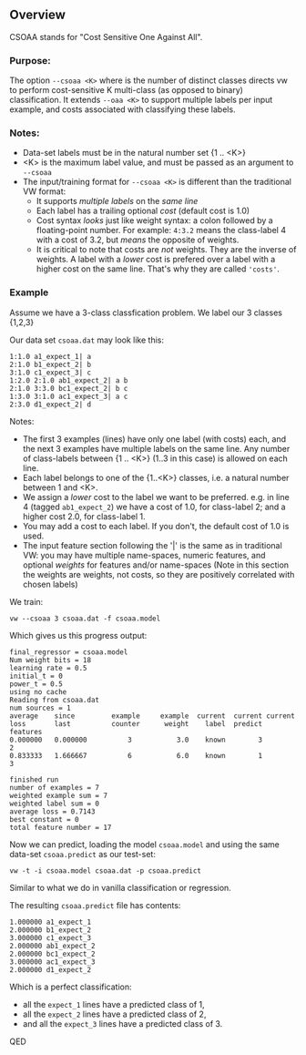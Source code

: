 ## Overview
CSOAA stands for "Cost Sensitive One Against All".

### Purpose:
The option `--csoaa <K>` where <K> is the number of distinct classes
directs vw to perform cost-sensitive K multi-class (as opposed to binary)
classification.  It extends `--oaa <K>` to support multiple labels per input example, and costs associated with classifying these labels.

### Notes:
* Data-set labels must be in the natural number set {1 .. \<K\>}
* \<K\> is the maximum label value, and must be passed as an argument to `--csoaa`
* The input/training format for `--csoaa <K>` is different than the traditional VW format:
    * It supports *multiple labels* on the *same line*
    * Each label has a trailing optional *cost* (default cost is 1.0)
    * Cost syntax *looks* just like weight syntax: a colon followed by a floating-point number.
      For example:  `4:3.2` means the class-label 4 with a cost of 3.2, but *means* the opposite of weights.
    * It is critical to note that costs are *not* weights. They are the inverse of weights.
      A label with a *lower* cost is prefered over a label with a higher cost on the same line.
      That's why they are called `'costs'`.

### Example
Assume we have a 3-class classfication problem. We label our 3 classes {1,2,3}

Our data set `csoaa.dat` may look like this:

    1:1.0 a1_expect_1| a
    2:1.0 b1_expect_2| b
    3:1.0 c1_expect_3| c
    1:2.0 2:1.0 ab1_expect_2| a b
    2:1.0 3:3.0 bc1_expect_2| b c
    1:3.0 3:1.0 ac1_expect_3| a c
    2:3.0 d1_expect_2| d

Notes:
* The first 3 examples (lines) have only one label (with costs) each, and the next 3 examples have multiple labels on the same line. Any number of class-labels between {1 .. \<K\>} (1..3 in this case) is allowed on each line.
* Each label belongs to one of the {1..\<K\>} classes, i.e. a natural number between 1 and \<K\>.
* We assign a _lower_ cost to the label we want to be preferred. e.g. in line 4 (tagged `ab1_expect_2`) we have a cost of 1.0, for class-label 2; and a higher cost 2.0, for class-label 1.
* You may add a cost to each label. If you don't, the default cost of 1.0 is used.
* The input feature section following the '|' is the same as in  traditional VW: you may have multiple name-spaces, numeric features, and optional *weights* for features and/or name-spaces (Note in this section the weights are weights, not costs, so they are positively correlated with chosen labels)

We train:

    vw --csoaa 3 csoaa.dat -f csoaa.model

Which gives us this progress output:

    final_regressor = csoaa.model
    Num weight bits = 18
    learning rate = 0.5
    initial_t = 0
    power_t = 0.5
    using no cache
    Reading from csoaa.dat
    num sources = 1
    average    since         example     example  current  current current
    loss       last          counter      weight    label  predict features
    0.000000   0.000000          3           3.0    known        3        2
    0.833333   1.666667          6           6.0    known        1        3

    finished run
    number of examples = 7
    weighted example sum = 7
    weighted label sum = 0
    average loss = 0.7143
    best constant = 0
    total feature number = 17

Now we can predict, loading the model `csoaa.model` and using the same data-set `csoaa.predict` as our test-set:

    vw -t -i csoaa.model csoaa.dat -p csoaa.predict

Similar to what we do in vanilla classification or regression.

The resulting `csoaa.predict` file has contents:

    1.000000 a1_expect_1
    2.000000 b1_expect_2
    3.000000 c1_expect_3
    2.000000 ab1_expect_2
    2.000000 bc1_expect_2
    3.000000 ac1_expect_3
    2.000000 d1_expect_2

Which is a perfect classification:

* all the `expect_1` lines have a predicted class of 1,
* all the `expect_2` lines have a predicted class of 2,
* and all the `expect_3` lines have a predicted class of 3.

QED

